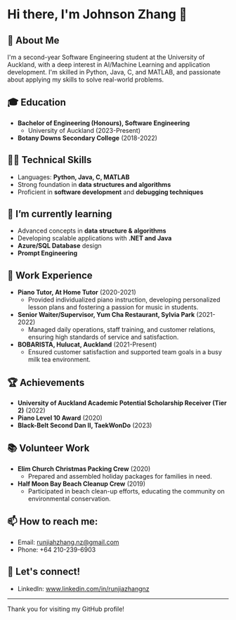 # Hi there, I'm Johnson Zhang 👋

## 🚀 About Me
I'm a second-year Software Engineering student at the University of Auckland, with a deep interest in AI/Machine Learning and application development. I'm skilled in Python, Java, C, and MATLAB, and passionate about applying my skills to solve real-world problems.

## 🎓 Education
- **Bachelor of Engineering (Honours), Software Engineering**
  - University of Auckland (2023-Present)
- **Botany Downs Secondary College** (2018-2022)

## 👨‍💻 Technical Skills
- Languages: **Python, Java, C, MATLAB**
- Strong foundation in **data structures and algorithms**
- Proficient in **software development** and **debugging techniques**

## 🌱 I’m currently learning
- Advanced concepts in **data structure & algorithms**
- Developing scalable applications with **.NET and Java**
- **Azure/SQL Database** design
- **Prompt Engineering**

## 💼 Work Experience
- **Piano Tutor, At Home Tutor** (2020-2021)
  - Provided individualized piano instruction, developing personalized lesson plans and fostering a passion for music in students.
- **Senior Waiter/Supervisor, Yum Cha Restaurant, Sylvia Park** (2021-2022)
  - Managed daily operations, staff training, and customer relations, ensuring high standards of service and satisfaction.
- **BOBARISTA, Hulucat, Auckland** (2021-Present)
  - Ensured customer satisfaction and supported team goals in a busy milk tea environment.

## 🏆 Achievements
- **University of Auckland Academic Potential Scholarship Receiver (Tier 2)** (2022)
- **Piano Level 10 Award** (2020)
- **Black-Belt Second Dan II, TaekWonDo** (2023)

## 📚 Volunteer Work
- **Elim Church Christmas Packing Crew** (2020)
  - Prepared and assembled holiday packages for families in need.
- **Half Moon Bay Beach Cleanup Crew** (2019)
  - Participated in beach clean-up efforts, educating the community on environmental conservation.

## 📫 How to reach me:
- Email: [runjiahzhang.nz@gmail.com](mailto:runjiahzhang.nz@gmail.com)
- Phone: +64 210-239-6903

## 🤝 Let's connect!
- LinkedIn: www.linkedin.com/in/runjiazhangnz

---

Thank you for visiting my GitHub profile!
